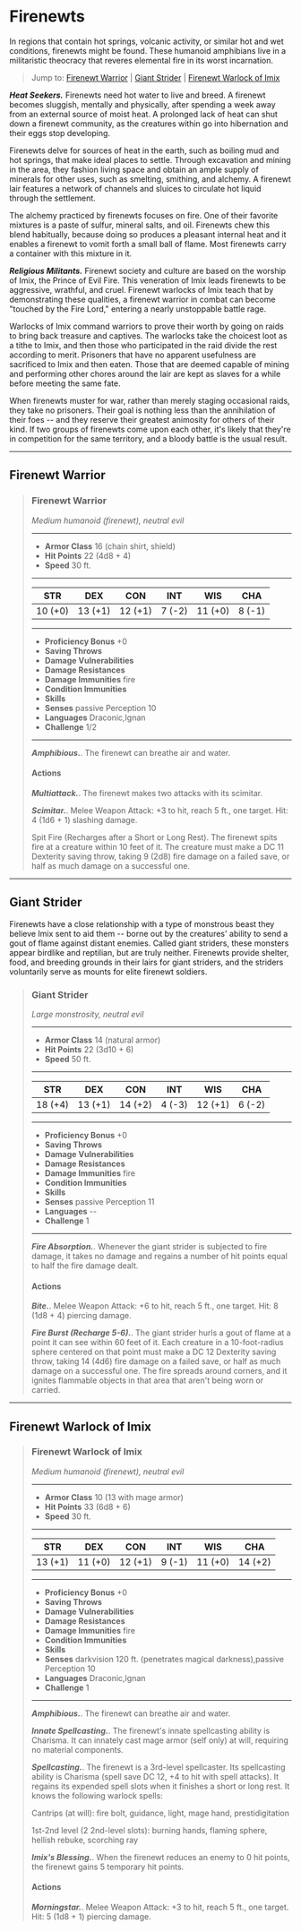 # Firenewts
In regions that contain hot springs, volcanic activity, or similar hot and wet conditions, firenewts might be found. These humanoid amphibians live in a militaristic theocracy that reveres elemental fire in its worst incarnation.

> Jump to: [Firenewt Warrior](#firenewt-warrior) | [Giant Strider](#giant-strider) | [Firenewt Warlock of Imix](#firenewt-warlock-of-imix)

***Heat Seekers.*** Firenewts need hot water to live and breed. A firenewt becomes sluggish, mentally and physically, after spending a week away from an external source of moist heat. A prolonged lack of heat can shut down a firenewt community, as the creatures within go into hibernation and their eggs stop developing.

Firenewts delve for sources of heat in the earth, such as boiling mud and hot springs, that make ideal places to settle. Through excavation and mining in the area, they fashion living space and obtain an ample supply of minerals for other uses, such as smelting, smithing, and alchemy. A firenewt lair features a network of channels and sluices to circulate hot liquid through the settlement.

The alchemy practiced by firenewts focuses on fire. One of their favorite mixtures is a paste of sulfur, mineral salts, and oil. Firenewts chew this blend habitually, because doing so produces a pleasant internal heat and it enables a firenewt to vomit forth a small ball of flame. Most firenewts carry a container with this mixture in it.

***Religious Militants.*** Firenewt society and culture are based on the worship of Imix, the Prince of Evil Fire. This veneration of Imix leads firenewts to be aggressive, wrathful, and cruel. Firenewt warlocks of Imix teach that by demonstrating these qualities, a firenewt warrior in combat can become "touched by the Fire Lord," entering a nearly unstoppable battle rage.

Warlocks of Imix command warriors to prove their worth by going on raids to bring back treasure and captives. The warlocks take the choicest loot as a tithe to Imix, and then those who participated in the raid divide the rest according to merit. Prisoners that have no apparent usefulness are sacrificed to Imix and then eaten. Those that are deemed capable of mining and performing other chores around the lair are kept as slaves for a while before meeting the same fate.

When firenewts muster for war, rather than merely staging occasional raids, they take no prisoners. Their goal is nothing less than the annihilation of their foes -- and they reserve their greatest animosity for others of their kind. If two groups of firenewts come upon each other, it's likely that they're in competition for the same territory, and a bloody battle is the usual result.

---

## Firenewt Warrior

>### Firenewt Warrior
>*Medium humanoid (firenewt), neutral evil*
>___
>- **Armor Class** 16 (chain shirt, shield)
>- **Hit Points** 22 (4d8 + 4)
>- **Speed** 30 ft.
>___
>|**STR**|**DEX**|**CON**|**INT**|**WIS**|**CHA**|
>|:---:|:---:|:---:|:---:|:---:|:---:|
>|10 (+0)|13 (+1)|12 (+1)|7 (-2)|11 (+0)|8 (-1)|
>
>___
>- **Proficiency Bonus** +0
>- **Saving Throws** 
>- **Damage Vulnerabilities** 
>- **Damage Resistances** 
>- **Damage Immunities** fire
>- **Condition Immunities** 
>- **Skills** 
>- **Senses** passive Perception 10
>- **Languages** Draconic,Ignan
>- **Challenge** 1/2
>___
>***Amphibious.***. The firenewt can breathe air and water.
>
>#### Actions
>***Multiattack.***. The firenewt makes two attacks with its scimitar.
>
>***Scimitar.***. Melee Weapon Attack: +3 to hit, reach 5 ft., one target. Hit: 4 (1d6 + 1) slashing damage.
>
>Spit Fire (Recharges after a Short or Long Rest). The firenewt spits fire at a creature within 10 feet of it. The creature must make a DC 11 Dexterity saving throw, taking 9 (2d8) fire damage on a failed save, or half as much damage on a successful one.
>

---

## Giant Strider
Firenewts have a close relationship with a type of monstrous beast they believe Imix sent to aid them -- borne out by the creatures' ability to send a gout of flame against distant enemies. Called giant striders, these monsters appear birdlike and reptilian, but are truly neither. Firenewts provide shelter, food, and breeding grounds in their lairs for giant striders, and the striders voluntarily serve as mounts for elite firenewt soldiers.

>### Giant Strider
>*Large monstrosity, neutral evil*
>___
>- **Armor Class** 14 (natural armor)
>- **Hit Points** 22 (3d10 + 6)
>- **Speed** 50 ft.
>___
>|**STR**|**DEX**|**CON**|**INT**|**WIS**|**CHA**|
>|:---:|:---:|:---:|:---:|:---:|:---:|
>|18 (+4)|13 (+1)|14 (+2)|4 (-3)|12 (+1)|6 (-2)|
>
>___
>- **Proficiency Bonus** +0
>- **Saving Throws** 
>- **Damage Vulnerabilities** 
>- **Damage Resistances** 
>- **Damage Immunities** fire
>- **Condition Immunities** 
>- **Skills** 
>- **Senses** passive Perception 11
>- **Languages** --
>- **Challenge** 1
>___
>***Fire Absorption.***. Whenever the giant strider is subjected to fire damage, it takes no damage and regains a number of hit points equal to half the fire damage dealt.
>
>#### Actions
>***Bite.***. Melee Weapon Attack: +6 to hit, reach 5 ft., one target. Hit: 8 (1d8 + 4) piercing damage.
>
>***Fire Burst (Recharge 5-6).***. The giant strider hurls a gout of flame at a point it can see within 60 feet of it. Each creature in a 10-foot-radius sphere centered on that point must make a DC 12 Dexterity saving throw, taking 14 (4d6) fire damage on a failed save, or half as much damage on a successful one. The fire spreads around corners, and it ignites flammable objects in that area that aren't being worn or carried.
>

---

## Firenewt Warlock of Imix

>### Firenewt Warlock of Imix
>*Medium humanoid (firenewt), neutral evil*
>___
>- **Armor Class** 10 (13 with mage armor)
>- **Hit Points** 33 (6d8 + 6)
>- **Speed** 30 ft.
>___
>|**STR**|**DEX**|**CON**|**INT**|**WIS**|**CHA**|
>|:---:|:---:|:---:|:---:|:---:|:---:|
>|13 (+1)|11 (+0)|12 (+1)|9 (-1)|11 (+0)|14 (+2)|
>
>___
>- **Proficiency Bonus** +0
>- **Saving Throws** 
>- **Damage Vulnerabilities** 
>- **Damage Resistances** 
>- **Damage Immunities** fire
>- **Condition Immunities** 
>- **Skills** 
>- **Senses** darkvision 120 ft. (penetrates magical darkness),passive Perception 10
>- **Languages** Draconic,Ignan
>- **Challenge** 1
>___
>***Amphibious.***. The firenewt can breathe air and water.
>
>***Innate Spellcasting.***. The firenewt's innate spellcasting ability is Charisma. It can innately cast mage armor (self only) at will, requiring no material components.
>
>***Spellcasting.***. The firenewt is a 3rd-level spellcaster. Its spellcasting ability is Charisma (spell save DC 12, +4 to hit with spell attacks). It regains its expended spell slots when it finishes a short or long rest. It knows the following warlock spells:
>
>Cantrips (at will): fire bolt, guidance, light, mage hand, prestidigitation
>
>1st-2nd level (2 2nd-level slots): burning hands, flaming sphere, hellish rebuke, scorching ray
>
>***Imix's Blessing.***. When the firenewt reduces an enemy to 0 hit points, the firenewt gains 5 temporary hit points.
>
>#### Actions
>***Morningstar.***. Melee Weapon Attack: +3 to hit, reach 5 ft., one target. Hit: 5 (1d8 + 1) piercing damage.
>


